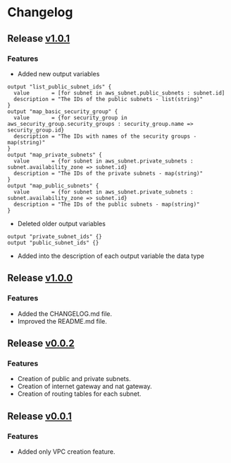 # Changelog

## Release [v1.0.1](https://github.com/Spointher/terraform-aws-basic-vpc/releases/tag/v1.0.1)

### Features

- Added new output variables

```hcl
output "list_public_subnet_ids" {
  value       = [for subnet in aws_subnet.public_subnets : subnet.id]
  description = "The IDs of the public subnets - list(string)"
}
output "map_basic_security_group" {
  value       = {for security_group in aws_security_group.security_groups : security_group.name => security_group.id}
  description = "The IDs with names of the security groups - map(string)"
}
output "map_private_subnets" {
  value       = {for subnet in aws_subnet.private_subnets : subnet.availability_zone => subnet.id}
  description = "The IDs of the private subnets - map(string)"
}
output "map_public_subnets" {
  value       = {for subnet in aws_subnet.private_subnets : subnet.availability_zone => subnet.id}
  description = "The IDs of the public subnets - map(string)"
}
```

- Deleted older output variables

```hcl
output "private_subnet_ids" {}
output "public_subnet_ids" {}
```

- Added into the description of each output variable the data type

## Release [v1.0.0](https://github.com/Spointher/terraform-aws-basic-vpc/releases/tag/v1.0.0)

### Features

- Added the CHANGELOG.md file.
- Improved the README.md file.

## Release [v0.0.2](https://github.com/Spointher/terraform-aws-basic-vpc/releases/tag/v0.0.2)

### Features

- Creation of public and private subnets.
- Creation of internet gateway and nat gateway.
- Creation of routing tables for each subnet.

## Release [v0.0.1](https://github.com/Spointher/terraform-aws-basic-vpc/releases/tag/v0.0.1)

### Features

- Added only VPC creation feature.

